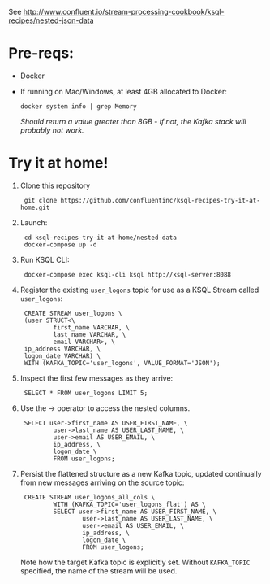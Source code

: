 See http://www.confluent.io/stream-processing-cookbook/ksql-recipes/nested-json-data

# Pre-reqs: 

* Docker
* If running on Mac/Windows, at least 4GB allocated to Docker: 

      docker system info | grep Memory 

    _Should return a value greater than 8GB - if not, the Kafka stack will probably not work._


# Try it at home!

1. Clone this repository

        git clone https://github.com/confluentinc/ksql-recipes-try-it-at-home.git

2. Launch: 

        cd ksql-recipes-try-it-at-home/nested-data
        docker-compose up -d

3. Run KSQL CLI:

        docker-compose exec ksql-cli ksql http://ksql-server:8088

4. Register the existing `user_logons` topic for use as a KSQL Stream called `user_logons`: 

        CREATE STREAM user_logons \
        (user STRUCT<\
                first_name VARCHAR, \
                last_name VARCHAR, \
                email VARCHAR>, \
        ip_address VARCHAR, \
        logon_date VARCHAR) \
        WITH (KAFKA_TOPIC='user_logons', VALUE_FORMAT='JSON');

5. Inspect the first few messages as they arrive: 

        SELECT * FROM user_logons LIMIT 5;

2. Use the -> operator to access the nested columns.

        SELECT user->first_name AS USER_FIRST_NAME, \
                user->last_name AS USER_LAST_NAME, \
                user->email AS USER_EMAIL, \
                ip_address, \
                logon_date \
                FROM user_logons;
        
3. Persist the flattened structure as a new Kafka topic, updated continually from new messages arriving on the source topic:

        CREATE STREAM user_logons_all_cols \
                WITH (KAFKA_TOPIC='user_logons_flat') AS \
                SELECT user->first_name AS USER_FIRST_NAME, \
                        user->last_name AS USER_LAST_NAME, \
                        user->email AS USER_EMAIL, \
                        ip_address, \
                        logon_date \
                        FROM user_logons;

    Note how the target Kafka topic is explicitly set. Without `KAFKA_TOPIC` specified, the name of the stream will be used.